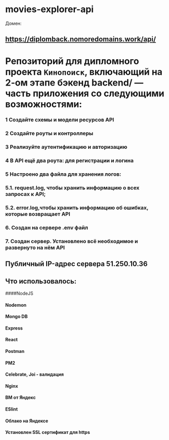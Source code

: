 # movies-explorer-api
Домен:
##  https://diplomback.nomoredomains.work/api/


# Репозиторий для дипломного проекта `Кинопоиск`, включающий на 2-ом этапе бэкенд backend/  — часть приложения со следующими возможностями:

### 1 Создайте схемы и модели ресурсов API
### 2 Создайте роуты и контроллеры
### 3 Реализуйте аутентификацию и авторизацию
### 4 В API  ещё два роута: для регистрации и логина
### 5 Настроено два файла для хранения логов:
### 5.1. request.log, чтобы хранить информацию о всех запросах к API;
### 5.2. error.log,чтобы хранить информацию об ошибках, которые возвращает API
### 6. Создан на сервере .env файл
### 7. Создан сервер. Установлено всё необходимое и развернуто на нём API

## Публичный IP-адрес сервера  51.250.10.36

## Что использовалось:

####NodeJS
#### Nodemon
#### Mongo DB
#### Express
#### React
#### Postman
#### PM2
#### Celebrate, Joi - валидация
#### Nginx
#### ВМ от Яндекс
#### ESlint
#### Облако на Яндексе
#### Установлен SSL сертификат для https



